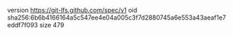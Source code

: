 version https://git-lfs.github.com/spec/v1
oid sha256:6b6b4166164a5c547ee4e04a005c3f7d2880745a6e553a43aeaf1e7eddf7f093
size 479
